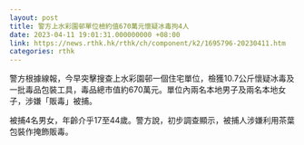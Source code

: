 ```yaml
---
layout: post
title: 警方上水彩園邨單位檢約值670萬元懷疑冰毒拘4人
date: 2023-04-11 19:01:31.000000000 +08:00
link: https://news.rthk.hk/rthk/ch/component/k2/1695796-20230411.htm
categories: rthk
---
```


警方根據線報，今早突擊搜查上水彩園邨一個住宅單位，檢獲10.7公斤懷疑冰毒及一批毒品包裝工具，毒品總市值約670萬元。單位內兩名本地男子及兩名本地女子，涉嫌「販毒」被捕。

被捕4名男女，年齡介乎17至44歲。警方說，初步調查顯示，被捕人涉嫌利用茶葉包裝作掩飾販毒。
